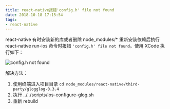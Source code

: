 ```yaml
---
title: react-native报错'config.h' file not found
date: 2018-10-18 17:15:54
tags:
- react-native
---
```

react-native 有时安装新的库或者删除 node_modules/* 重新安装依赖后执行 react-native run-ios 命令时报错 `'config.h' file not found`。使用 XCode 执行如下：

![config.h not found](/images/react-native/config.h_not_found.png)

解决方法：

1. 使用终端进入项目目录 `cd node_modules/react-native/third-party/glogglog-0.3.4`
2. 执行 ../../scripts/ios-configure-glog.sh
3. 重新 rebuild

